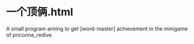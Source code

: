 # 一个顶俩.html
A small program aiming to get [word-master] achievement in the minigame of priconne_redive.
